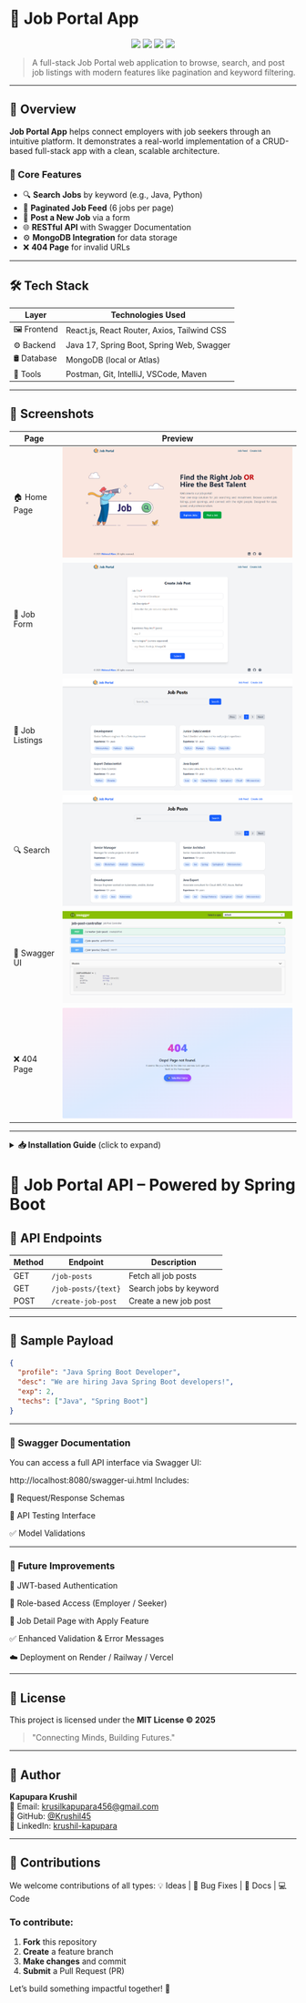 # 💼 Job Portal App

<p align="center">
  <img src="https://img.shields.io/badge/Frontend-React-blue?style=for-the-badge&logo=react" />
  <img src="https://img.shields.io/badge/Backend-SpringBoot-brightgreen?style=for-the-badge&logo=springboot" />
  <img src="https://img.shields.io/badge/Database-MongoDB-green?style=for-the-badge&logo=mongodb" />
  <img src="https://img.shields.io/badge/Status-%20Developed-orange?style=for-the-badge&logo=progress" />
</p>

> A full-stack Job Portal web application to browse, search, and post job listings with modern features like pagination and keyword filtering.

---

## 🚀 Overview

**Job Portal App** helps connect employers with job seekers through an intuitive platform. It demonstrates a real-world implementation of a CRUD-based full-stack app with a clean, scalable architecture.

### 🧩 Core Features

- 🔍 **Search Jobs** by keyword (e.g., Java, Python)
- 📄 **Paginated Job Feed** (6 jobs per page)
- 📝 **Post a New Job** via a form
- 🌐 **RESTful API** with Swagger Documentation
- ⚙️ **MongoDB Integration** for data storage
- ❌ **404 Page** for invalid URLs

---

## 🛠️ Tech Stack

| Layer         | Technologies Used                        |
|---------------|-------------------------------------------|
| 🖼 Frontend    | React.js, React Router, Axios, Tailwind CSS |
| ⚙ Backend     | Java 17, Spring Boot, Spring Web, Swagger |
| 🛢 Database    | MongoDB (local or Atlas)                 |
| 🧪 Tools       | Postman, Git, IntelliJ, VSCode, Maven    |

---

## 📸 Screenshots

| Page | Preview |
|------|---------|
| 🏠 Home Page | ![Home](https://github.com/Mahmud-Alam/spring-boot-job-portal-app/blob/main/screenshots/01.png) |
| 📝 Job Form | ![Create](https://github.com/Mahmud-Alam/spring-boot-job-portal-app/blob/main/screenshots/02.png) |
| 💼 Job Listings | ![List](https://github.com/Mahmud-Alam/spring-boot-job-portal-app/blob/main/screenshots/03.png) |
| 🔍 Search | ![Search](https://github.com/Mahmud-Alam/spring-boot-job-portal-app/blob/main/screenshots/04.png) |
| 🧪 Swagger UI | ![Swagger](https://github.com/Mahmud-Alam/spring-boot-job-portal-app/blob/main/screenshots/05.png) |
| ❌ 404 Page | ![404](https://github.com/Mahmud-Alam/spring-boot-job-portal-app/blob/main/screenshots/06.png) |

---

<details>
<summary><strong>📥 Installation Guide</strong> (click to expand)</summary>

### 🔧 Prerequisites

- Java 17+
- Node.js & npm
- MongoDB (local or Atlas)

---

### 🔙 Backend Setup

```bash
# Clone the repo
git clone https://github.com/Krushil45/job-portal-app.git
cd job-portal-app/backend

---

### ✏️ Edit your MongoDB config inside application.properties:

<properties>
spring.application.name=job-portal
spring.data.mongodb.uri=mongodb://localhost:27017/job_portal_db
spring.data.mongodb.database=job_portal_db

# Run the backend
./mvnw spring-boot:run

### 📍 Backend runs on: http://localhost:8080

```
🌐 Frontend Setup

```bash
cd ../frontend
npm install
npm run dev

### 📍 Frontend runs on: http://localhost:5173
```
</details>

# 💼 Job Portal API – Powered by Spring Boot

## 📘 API Endpoints

| Method | Endpoint              | Description                    |
|--------|------------------------|--------------------------------|
| GET    | `/job-posts`          | Fetch all job posts            |
| GET    | `/job-posts/{text}`   | Search jobs by keyword         |
| POST   | `/create-job-post`    | Create a new job post          |

---

## 🔧 Sample Payload

```json
{
  "profile": "Java Spring Boot Developer",
  "desc": "We are hiring Java Spring Boot developers!",
  "exp": 2,
  "techs": ["Java", "Spring Boot"]
}
```

---

### 🧪 Swagger Documentation
You can access a full API interface via Swagger UI:

http://localhost:8080/swagger-ui.html
Includes:

📄 Request/Response Schemas

🧪 API Testing Interface

✅ Model Validations

---

### 🔮 Future Improvements
🔐 JWT-based Authentication

👥 Role-based Access (Employer / Seeker)

🧾 Job Detail Page with Apply Feature

✅ Enhanced Validation & Error Messages

☁️ Deployment on Render / Railway / Vercel

---

## 📄 License

This project is licensed under the **MIT License © 2025**

> "Connecting Minds, Building Futures."

---

## 👤 Author

**Kapupara Krushil**  
📧 Email: [krusilkapupara456@gmail.com](mailto:krusilkapupara456@gmail.com)  
🔗 GitHub: [@Krushil45](https://github.com/Krushil45)  
🔗 LinkedIn: [krushil-kapupara](https://www.linkedin.com/in/krushil-kapupara)

---

## 🤝 Contributions

We welcome contributions of all types:
💡 Ideas | 🐛 Bug Fixes | 📖 Docs | 💻 Code

### To contribute:

1. **Fork** this repository  
2. **Create** a feature branch  
3. **Make changes** and commit  
4. **Submit** a Pull Request (PR)  

Let’s build something impactful together! 🚀
